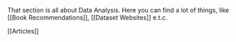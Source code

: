 That section is all about Data Analysis. Here you can find a lot of things, like [[Book Recommendations]], [[Dataset Websites]] e.t.c.

[[Articles]]

